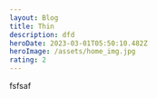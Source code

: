 ```yaml
---
layout: Blog
title: Thin
description: dfd
heroDate: 2023-03-01T05:50:10.482Z
heroImage: /assets/home_img.jpg
rating: 2
---
```

f﻿sfsaf